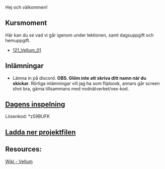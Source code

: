 Hej och välkommen!

## Kursmoment
Här kan du se vad vi går igenom under lektionen, samt dagsuppgift och hemuppgift.

* [121_Vellum_01](https://github.com/Studio-Konkret/Technical-Direction/blob/main/Kursmoment/121_Vellum_01/README.md)

## Inlämningar

- Lämna in på discord. **OBS. Glöm inte att skriva ditt namn när du skickar**. Rörliga inlämningar vill jag ha som flipbook, annars går screen shot bra, gärna tillsammans med nodnätverket/vex-kod.

## [Dagens inspelning](https://zoom.us/rec/share/8JZivogS8f9wonbBCAZdj8Uw2Lp_q-yWkc6vuhg5Ov2b6FIprpvrJeWWwnVNlSnz.FUqVve5Toxg9vtq1)

Lösenkod: *z59BUFK

## <a id="raw-url" target="_blank" href="https://raw.githubusercontent.com/Studio-Konkret/Technical-Direction/master/Nackademin/DAG_09/Dag9.hiplc">Ladda ner projektfilen</a>


## Resources:
[Wiki - Vellum](https://github.com/Studio-Konkret/Technical-Direction/wiki/Vellum)
